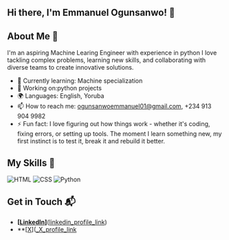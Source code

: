 ## Hi there, I'm Emmanuel Ogunsanwo! 👋

## About Me 🚀

I'm an aspiring Machine Learing Engineer with experience in python I love tackling complex problems, learning new skills, and collaborating with diverse teams to create innovative solutions.

- 🌱 Currently learning: Machine specialization
- 🔭 Working on:python projects
- 🌍 Languages: English, Yoruba
- 📫 How to reach me: ogunsanwoemmanuel01@gmail.com, +234 913 904 9982
- ⚡ Fun fact: I love figuring out how things work - whether it's coding, fixing errors, or setting up tools. The moment I learn something new, my first instinct is to test it, break it and rebuild it better.

## My Skills 🧠

![HTML](https://img.shields.io/badge/-HTML-E34F26?style=flat-square&logo=html5&logoColor=white)
![CSS](https://img.shields.io/badge/-CSS-1572B6?style=flat-square&logo=css3&logoColor=white)
![Python](https://img.shields.io/badge/Python-FFD43B?style=for-the-badge&logo=python&logoColor=blue)


## Get in Touch 📬
- **[[LinkedIn](https://img.shields.io/badge/LinkedIn-0077B5?style=for-the-badge&logo=linkedin&logoColor=white)]**([linkedin_profile_link](https://www.linkedin.com/in/emmanuel-ogunsanwo-b2326b354))
- **[[X](https://img.shields.io/badge/X-000000?style=for-the-badge&logo=x&logoColor=white)]([_X_profile_link](https://x.com/Emmanuel1778612?t=18XmzBMEPJOF0iO5zW1UIQ&s=09)


